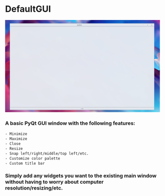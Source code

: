 # DefaultGUI

![Screenshot](https://github.com/santy81855/DefaultGUI/blob/main/images/app_screenshot.png)

### A basic PyQt GUI window with the following features:
    - Minimize
    - Maximize
    - Close
    - Resize
    - Snap left/right/middle/top left/etc.
    - Customize color palette
    - Custom title bar
   
   
### Simply add any widgets you want to the existing main window without having to worry about computer resolution/resizing/etc.

